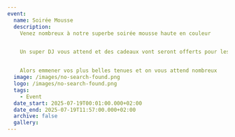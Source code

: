 ```yaml
---
event:
  name: Soirée Mousse
  description: 
    Venez nombreux à notre superbe soirée mousse haute en couleur 


    Un super DJ vous attend et des cadeaux vont seront offerts pour les meilleurs danseurs de la soirée


    Alors emmener vos plus belles tenues et on vous attend nombreux
  image: /images/no-search-found.png
  logo: /images/no-search-found.png
  tags:
    - Event
  date_start: 2025-07-19T00:01:00.000+02:00
  date_end: 2025-07-19T11:57:00.000+02:00
  archive: false
  gallery:
---
```


